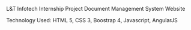 L&T Infotech Internship Project 
Document Management System Website

Technology Used:
HTML 5,
CSS 3,
Boostrap 4,
Javascript,
AngularJS

